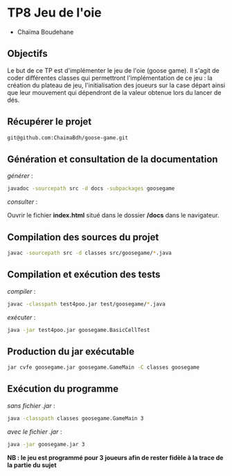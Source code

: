 # TP8 Jeu de l'oie

* Chaïma Boudehane

## Objectifs

Le but de ce TP est d'implémenter le jeu de l'oie (goose game). Il s'agit de coder différentes classes qui permettront l'implémentation de ce jeu : la création du plateau de jeu, l'initialisation des joueurs sur la case départ ainsi que leur mouvement qui dépendront de la valeur obtenue lors du lancer de dés.

## Récupérer le projet

```bash
git@github.com:ChaimaBdh/goose-game.git
```

## Génération et consultation de la documentation

*générer* :

```bash
javadoc -sourcepath src -d docs -subpackages goosegame
```

*consulter* :

Ouvrir le fichier **index.html** situé dans le dossier **/docs** dans le navigateur.


## Compilation des sources du projet

```bash
javac -sourcepath src -d classes src/goosegame/*.java
```

## Compilation et exécution des tests

*compiler* :

```bash
javac -classpath test4poo.jar test/goosegame/*.java
```

*exécuter* :

```bash
java -jar test4poo.jar goosegame.BasicCellTest
``` 

## Production du jar exécutable

```bash
jar cvfe goosegame.jar goosegame.GameMain -C classes goosegame
```

## Exécution du programme

*sans fichier .jar* :

```bash
java -classpath classes goosegame.GameMain 3
```

*avec le fichier .jar* :

```bash
java -jar goosegame.jar 3
```

**NB : le jeu est programmé pour 3 joueurs afin de rester fidèle à la trace de la partie du sujet**

